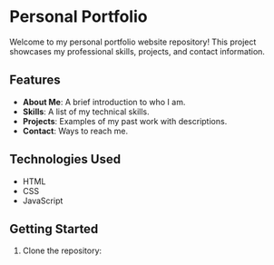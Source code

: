 # Personal Portfolio

Welcome to my personal portfolio website repository! This project showcases my professional skills, projects, and contact information. 

## Features
- **About Me**: A brief introduction to who I am.
- **Skills**: A list of my technical skills.
- **Projects**: Examples of my past work with descriptions.
- **Contact**: Ways to reach me.

## Technologies Used
- HTML
- CSS
- JavaScript

## Getting Started
1. Clone the repository: 
